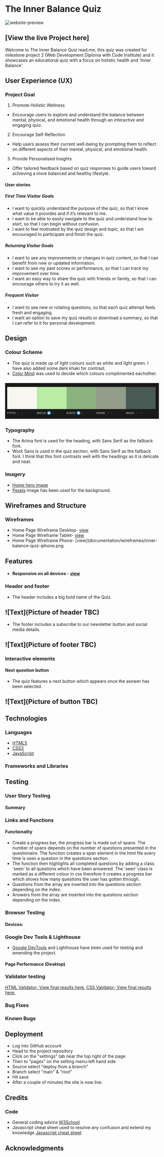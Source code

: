 # The Inner Balance Quiz 
![website-preview]()

## [View the live Project here]

Welcome to The Inner Balance Quiz read.me, this quiz was created for milestone project 2 (Web Development Diploma with Code Institute) and it showcases an educational quiz with a focus on holistic health and 'Inner Balance'.

## User Experience (UX)

### Project Goal
1. Promote Holistic Wellness
- Encourage users to explore and understand the balance between mental, physical, and emotional health through an interactive and engaging quiz.
2. Encourage Self-Reflection
- Help users assess their current well-being by prompting them to reflect on different aspects of their mental, physical, and emotional health.
3. Provide Personalised Insights 
- Offer tailored feedback based on quiz responses to guide users toward achieving a more balanced and healthy lifestyle.

#### User stories

##### First Time Visitor Goals
-  I want to quickly understand the purpose of the quiz, so that I know what value it provides and if it’s relevant to me.
- I want to be able to easily navigate to the quiz and understand how to start, so that I can begin without confusion.
- I want to feel motivated by the quiz design and topic, so that I am encouraged to participate and finish the quiz.
##### Returning Visitor Goals
-  I want to see any improvements or changes in quiz content, so that I can benefit from new or updated information.
- I want to see my past scores or performance, so that I can track my improvement over time.
- I want an easy way to share the quiz with friends or family, so that I can encourage others to try it as well.
##### Frequent Visitor 
- I want to see new or rotating questions, so that each quiz attempt feels fresh and engaging.
- I want an option to save my quiz results or download a summary, so that I can refer to it for personal development.
    
## Design
### Colour Scheme
- The quiz is made up  of light colours such as white and light green. I have also added some dark khaki for contrast.
- [Color Mind](http://colormind.io/) was used to decide which colours complimented eachother. 
### ![Text](documentation/color-scheme/color-scheme-quiz.PNG)

### Typography
- The Arima font is used for the heading, with Sans Serif as the fallback font. 
- Work Sans is used in the quiz section, with Sans Serif as the fallback font. I think that this font contrasts well with the headings as it is delicate and neat. 

### Imagery

- [Home hero image](https://www.pexels.com/photo/aerial-view-of-a-cliff-17902495/)
- [Pexels](https://www.pexels.com/) image has been used for the background.

## Wireframes and Structure

### Wireframes

- Home Page Wireframe Desktop- [view](documentation/wireframes/inner-balance-quiz-desktop.png)
- Home Page Wireframe Tablet- [view](documentation/wireframes/inner-balance-quiz-ipad.png)
- Home Page Wireframe Phone- [view](documentation/wireframes/inner-balance-quiz-iphone.png

## Features

-   #### Responsive on all devices - [view](TBC)

### Header and footer
- The header includes a big bold name of the Quiz.
## ![Text](Picture of header TBC)
- The footer includes a subscribe to our newsletter button and social media details.
## ![Text](Picture of footer TBC)

### Interactive elements
 
#### Next question button
- The quiz features a next button which appears once the asnwer has been selected. 
## ![Text](Picture of button TBC)

## Technologies

### Languages
- [HTML5](https://en.wikipedia.org/wiki/HTML5) 
- [CSS3](https://en.wikipedia.org/wiki/Cascading_Style_Sheets)
- [JavaScript](https://en.wikipedia.org/wiki/JavaScript)

### Frameworks and Libraries

## Testing

### User Story Testing 

#### Summary

### Links and Functions

#### Functionality 
- Create a progress bar, the progress bar is made out of spans. The number of spans depends on the number of questions presented in the questionaire. The function creates a span element in the html file every time is sees a question in the questions section. 
- The function then highlights all completed questions by adding a class 'seen' to all questions which have been answered. The 'seen' class is marked as a different colour in css therefore it creates a progress bar which shows how many questions the user has gotten through.
- Questions from the array are inserted into the questions section depending on the index. 
- Answers from the array are inserted into the questions section depending on the index. 

### Browser Testing

#### Devices: 

### Google Dev Tools & Lighthouse

- [Google DevTools](https://developer.chrome.com/docs/devtools/) and Lighthouse have been used for testing and amending the project.

#### Page Performance (Desktop)

### Validator testing

[HTML Validator- View final results here.]()
[CSS Validator- View final results here.]()

### Bug Fixes 

### Known Bugs

## Deployment

- Log into GitHub account
- Head to the project repository
- Click on the "settings" tab near the top right of the page
- Then to "pages" on the setting menu-left hand side
- Source select "deploy from a branch"
- Branch select "main" & "root"
- Hit save
- After a couple of minutes the site is now live.

## Credits
### Code
- General coding advice [W3School](https://www.w3schools.com/)
- Javascript cheat sheet used to resolve any confusion and extend my knowledge [Javascript cheat sheet](https://hackr.io/blog/javascript-cheat-sheet)
## Acknowledgments
